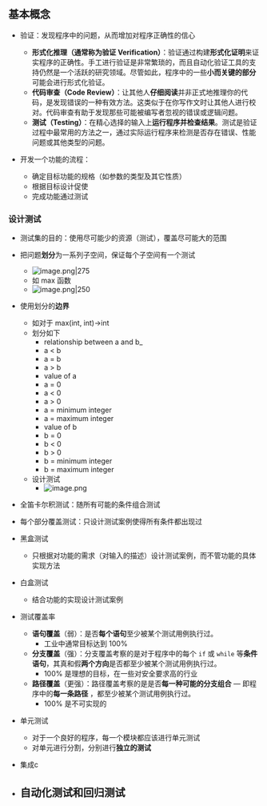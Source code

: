 ## 基本概念

 - 验证：发现程序中的问题，从而增加对程序正确性的信心
	 - **形式化推理（通常称为验证 Verification）**：验证通过构建**形式化证明**来证实程序的正确性。手工进行验证是非常繁琐的，而且自动化验证工具的支持仍然是一个活跃的研究领域。尽管如此，程序中的一些**小而关键的部分**可能会进行形式化验证。
	 - **代码审查（Code Review）**：让其他人**仔细阅读**并非正式地推理你的代码，是发现错误的一种有效方法。这类似于在你写作文时让其他人进行校对。代码审查有助于发现那些可能被编写者忽视的错误或逻辑问题。
	 - **测试（Testing）**：在精心选择的输入上**运行程序并检查结果**。测试是验证过程中最常用的方法之一，通过实际运行程序来检测是否存在错误、性能问题或其他类型的问题。

- 开发一个功能的流程：
	- 确定目标功能的规格（如参数的类型及其它性质）
	- 根据目标设计促使
	- 完成功能通过测试

### 设计测试

- 测试集的目的：使用尽可能少的资源（测试），覆盖尽可能大的范围
- 把问题**划分**为一系列子空间，保证每个子空间有一个测试
	- ![image.png|275](https://thdlrt.oss-cn-beijing.aliyuncs.com/20231229235612.png)
	- 如 max 函数
	- ![image.png|250](https://thdlrt.oss-cn-beijing.aliyuncs.com/20231229235641.png)

- 使用划分的**边界**
	- 如对于 max(int, int)->int
	- 划分如下
		- relationship between a and b_
	    - a < b
	    - a = b
	    - a > b
		- value of a
	    - a = 0
	    - a < 0
	    - a > 0
	    - a = minimum integer
	    - a = maximum integer
		- value of b
	    - b = 0
	    - b < 0
	    - b > 0
	    - b = minimum integer
	    - b = maximum integer
	- 设计测试
		- ![image.png](https://thdlrt.oss-cn-beijing.aliyuncs.com/20231230000153.png)

- 全笛卡尔积测试：随所有可能的条件组合测试
- 每个部分覆盖测试：只设计测试案例使得所有条件都出现过

- 黑盒测试
	- 只根据对功能的需求（对输入的描述）设计测试案例，而不管功能的具体实现方法
- 白盒测试
	- 结合功能的实现设计测试案例

- 测试覆盖率
	- **语句覆盖**（弱）：是否**每个语句**至少被某个测试用例执行过。
		- 工业中通常目标达到 100%
	- **分支覆盖**（强）：分支覆盖考察的是对于程序中的每个 `if` 或 `while` 等**条件语句**，其真和假**两个方向**是否都至少被某个测试用例执行过。
		- 100% 是理想的目标，在一些对安全要求高的行业
	- **路径覆盖**（更强）：路径覆盖考察的是是否**每一种可能的分支组合** — 即程序中的**每一条路径** ，都至少被某个测试用例执行过。
		- 100% 是不可实现的

- 单元测试
	- 对于一个良好的程序，每一个模块都应该进行单元测试
	- 对单元进行分割，分别进行**独立的测试**

- 集成c

- 自动化测试和回归测试
	- 